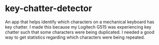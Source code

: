 # key-chatter-detector
An app that helps identify which characters on a mechanical keyboard has key chatter. I made this because my Logitech G515 was experiencing key chatter such that some characters were being duplicated. I needed a good way to get statistics regarding which characters were being repeated.

